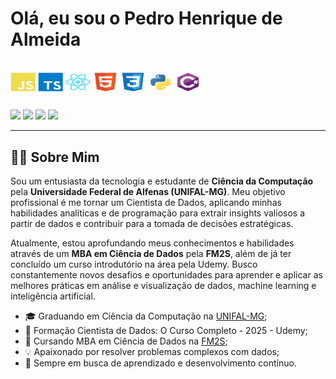 # Olá, eu sou o Pedro Henrique de Almeida

<div style="display: inline_block"><br>
  <img align="center" alt="Rafa-Js" height="30" width="40" src="https://raw.githubusercontent.com/devicons/devicon/master/icons/javascript/javascript-plain.svg">
  <img align="center" alt="Rafa-Ts" height="30" width="40" src="https://raw.githubusercontent.com/devicons/devicon/master/icons/typescript/typescript-plain.svg">
  <img align="center" alt="Rafa-React" height="30" width="40" src="https://raw.githubusercontent.com/devicons/devicon/master/icons/react/react-original.svg">
  <img align="center" alt="Rafa-HTML" height="30" width="40" src="https://raw.githubusercontent.com/devicons/devicon/master/icons/html5/html5-original.svg">
  <img align="center" alt="Rafa-CSS" height="30" width="40" src="https://raw.githubusercontent.com/devicons/devicon/master/icons/css3/css3-original.svg">
  <img align="center" alt="Rafa-Python" height="30" width="40" src="https://raw.githubusercontent.com/devicons/devicon/master/icons/python/python-original.svg">
  <img align="center" alt="Rafa-Csharp" height="30" width="40" src="https://raw.githubusercontent.com/devicons/devicon/master/icons/csharp/csharp-original.svg">
</div>

##
 
<div>
  <a href="https://instagram.com/peedrinho17" target="_blank"><img src="https://img.shields.io/badge/-Instagram-%23E4405F?style=for-the-badge&logo=instagram&logoColor=white" target="_blank"></a>
 	<a href="https://www.twitch.tv/peedrinho11" target="_blank"><img src="https://img.shields.io/badge/Twitch-9146FF?style=for-the-badge&logo=twitch&logoColor=white" target="_blank"></a>
  <a href = "mailto:peedrohalmeida.1123@gmail.com"><img src="https://img.shields.io/badge/-Gmail-%23333?style=for-the-badge&logo=gmail&logoColor=white" target="_blank"></a>
  <a href="https://www.linkedin.com/in/pedro-almeida-0ba55726b?utm_source=share&utm_campaign=share_via&utm_content=profile&utm_medium=android_app" target="_blank"><img src="https://img.shields.io/badge/-LinkedIn-%230077B5?style=for-the-badge&logo=linkedin&logoColor=white" target="_blank"></a>  
</div>


---

## 👨‍💻 Sobre Mim

Sou um entusiasta da tecnologia e estudante de **Ciência da Computação** pela **Universidade Federal de Alfenas (UNIFAL-MG)**. Meu objetivo profissional é me tornar um Cientista de Dados, aplicando minhas habilidades analíticas e de programação para extrair insights valiosos a partir de dados e contribuir para a tomada de decisões estratégicas.

Atualmente, estou aprofundando meus conhecimentos e habilidades através de um **MBA em Ciência de Dados** pela **FM2S**, além de já ter concluído um curso introdutório na área pela Udemy. Busco constantemente novos desafios e oportunidades para aprender e aplicar as melhores práticas em análise e visualização de dados, machine learning e inteligência artificial.

- 🎓 Graduando em Ciência da Computação na [UNIFAL-MG](https://www.unifal-mg.edu.br/dcc/);
- 🐍 Formação Cientista de Dados: O Curso Completo - 2025 - Udemy;
- 🚀 Cursando MBA em Ciência de Dados na [FM2S](https://www.fm2s.com.br/mba/ciencia-de-dados);
- 💡 Apaixonado por resolver problemas complexos com dados;
- 🌱 Sempre em busca de aprendizado e desenvolvimento contínuo.



